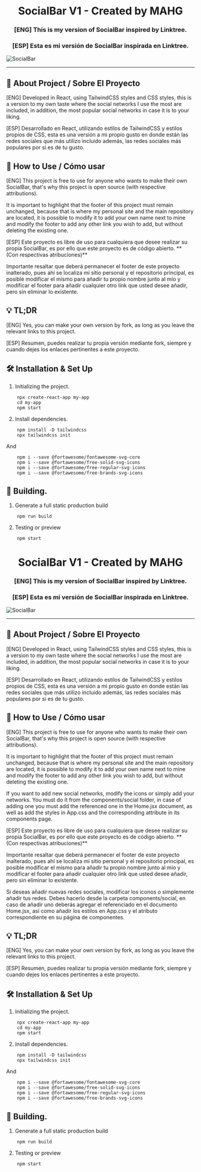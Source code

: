 <h1 align="center">
    SocialBar V1 - Created by MAHG
</h1>

<div align="center">
    <h3>[ENG] This is my version of SocialBar inspired by Linktree.</h3>
    <h3>[ESP] Esta es mi versión de SocialBar inspirada en Linktree.</h3>
</div>

![SocialBar](https://imgur.com/cfmEZOG)

---

## 🚨 About Project / Sobre El Proyecto

<p>[ENG] Developed in React, using TailwindCSS styles and CSS styles, this is a version to my own taste where the social networks I use the most are included, in addition, the most popular social networks in case it is to your liking.</p>

<p>[ESP] Desarrollado en React, utilizando estilos de TailwindCSS y estilos propios de CSS, esta es una versión a mi propio gusto en donde están las redes sociales que más utilizo incluido además, las redes sociales más populares por si es de tu gusto.</p>

## 📌 How to Use / Cómo usar

<p>[ENG] This project is free to use for anyone who wants to make their own SocialBar, that's why this project is open source (with respective attributions).</p>

<p>It is important to highlight that the footer of this project must remain unchanged, because that is where my personal site and the main repository are located, it is possible to modify it to add your own name next to mine and modify the footer to add any other link you wish to add, but without deleting the existing one. </p>

<p>[ESP] Este proyecto es libre de uso para cualquiera que desee realizar su propia SocialBar, es por ello que este proyecto es de código abierto. **(Con respectivas atribuciones)**</p>

<p>Importante resaltar que deberá permanecer el footer de este proyecto inalterado, pues ahí se localiza mi sitio personal y el repositorio principal, es posible modificar el mismo para añadir tu propio nombre junto al mío y modificar el footer para añadir cualquier otro link que usted desee añadir, pero sin eliminar lo existente.</p>

## 💡 TL;DR

<p>[ENG] Yes, you can make your own version by fork, as long as you leave the relevant links to this project.</p>

<p>[ESP] Resumen, puedes realizar tu propia versión mediante fork, siempre y cuando dejes los enlaces pertinentes a este proyecto.</p>

## 🛠 Installation & Set Up

1. Initializing the project.

```
    npx create-react-app my-app
    cd my-app
    npm start
```

2. Install dependencies.

```
    npm install -D tailwindcss
    npx tailwindcss init
```

And

```
    npm i --save @fortawesome/fontawesome-svg-core
    npm i --save @fortawesome/free-solid-svg-icons
    npm i --save @fortawesome/free-regular-svg-icons
    npm i --save @fortawesome/free-brands-svg-icons
```

## 🚀 Building.

1. Generate a full static production build

```
    npm run build
```

2. Testing or preview

```
    npm start
```

<h1 align="center">
    SocialBar V1 - Created by MAHG
</h1>

<div align="center">
    <h3>[ENG] This is my version of SocialBar inspired by Linktree.</h3>
    <h3>[ESP] Esta es mi versión de SocialBar inspirada en Linktree.</h3>
</div>

![SocialBar](https://i.imgur.com/Rk93z00.png)

---

## 🚨 About Project / Sobre El Proyecto

<p>[ENG] Developed in React, using TailwindCSS styles and CSS styles, this is a version to my own taste where the social networks I use the most are included, in addition, the most popular social networks in case it is to your liking.</p>

<p>[ESP] Desarrollado en React, utilizando estilos de TailwindCSS y estilos propios de CSS, esta es una versión a mi propio gusto en donde están las redes sociales que más utilizo incluido además, las redes sociales más populares por si es de tu gusto.</p>

## 📌 How to Use / Cómo usar

<p>[ENG] This project is free to use for anyone who wants to make their own SocialBar, that's why this project is open source (with respective attributions).</p>

<p>It is important to highlight that the footer of this project must remain unchanged, because that is where my personal site and the main repository are located, it is possible to modify it to add your own name next to mine and modify the footer to add any other link you wish to add, but without deleting the existing one. </p>

<p>If you want to add new social networks, modify the icons or simply add your networks. You must do it from the components/social folder, in case of adding one you must add the referenced one in the Home.jsx document, as well as add the styles in App.css and the corresponding attribute in its components page. </p>

<p>[ESP] Este proyecto es libre de uso para cualquiera que desee realizar su propia SocialBar, es por ello que este proyecto es de código abierto. **(Con respectivas atribuciones)**</p>

<p>Importante resaltar que deberá permanecer el footer de este proyecto inalterado, pues ahí se localiza mi sitio personal y el repositorio principal, es posible modificar el mismo para añadir tu propio nombre junto al mío y modificar el footer para añadir cualquier otro link que usted desee añadir, pero sin eliminar lo existente.</p>

<p>Si deseas añadir nuevas redes sociales, modificar los iconos o simplemente añadir tus redes. Debes hacerlo desde la carpeta components/social, en caso de añadir uno deberás agregar el referenciado en el documento Home.jsx, así como añadir los estilos en App.css y el atributo correspondiente en su página de componentes. </p>

## 💡 TL;DR

<p>[ENG] Yes, you can make your own version by fork, as long as you leave the relevant links to this project.</p>

<p>[ESP] Resumen, puedes realizar tu propia versión mediante fork, siempre y cuando dejes los enlaces pertinentes a este proyecto.</p>

## 🛠 Installation & Set Up

1. Initializing the project.

```
    npx create-react-app my-app
    cd my-app
    npm start
```

2. Install dependencies.

```
    npm install -D tailwindcss
    npx tailwindcss init
```

And

```
    npm i --save @fortawesome/fontawesome-svg-core
    npm i --save @fortawesome/free-solid-svg-icons
    npm i --save @fortawesome/free-regular-svg-icons
    npm i --save @fortawesome/free-brands-svg-icons
```

## 🚀 Building.

1. Generate a full static production build

```
    npm run build
```

2. Testing or preview

```
    npm start
```
